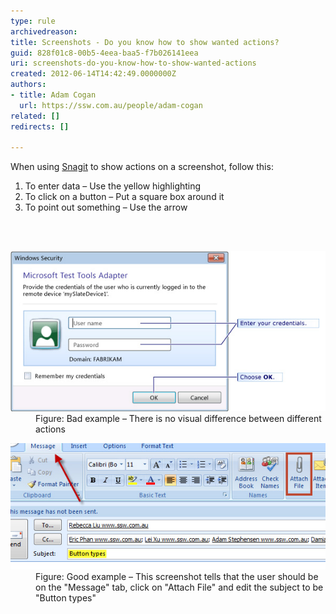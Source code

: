 ```yaml
---
type: rule
archivedreason: 
title: Screenshots - Do you know how to show wanted actions?
guid: 828f01c8-00b5-4eea-baa5-f7b026141eea
uri: screenshots-do-you-know-how-to-show-wanted-actions
created: 2012-06-14T14:42:49.0000000Z
authors:
- title: Adam Cogan
  url: https://ssw.com.au/people/adam-cogan
related: []
redirects: []

---
```



<p>When using <a target="_blank" href="http://www.techsmith.com/snagit.html">Snagit</a> to show actions on a screenshot, follow this:</p>
<ol>
<li>To enter data – Use the yellow highlighting</li>
<li>To click on a button – Put a square box around it</li>
<li>To point out something  – Use the arrow​​<br></li>
</ol>

<br><excerpt class='endintro'></excerpt><br>
<dl class="badImage"><dt><img src="snagit-actions-bad.jpg" alt="Snagit Bad Example" /></dt><dd>Figure: Bad example – There is no visual difference between different actions</dd></dl><dl class="goodImage"><dt><img src="snagit-actions-good.jpg" alt="Snagit Good Example" />​</dt><dd>Figure: Good example – This screenshot tells that the user should be on the "Message" tab, click on "Attach File" and edit the subject to be "Button types"​<span style="color:#444444;">​</span></dd></dl>


